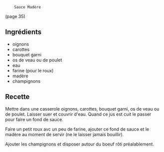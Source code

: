 		Sauce Madère

(page 35)

## Ingrédients
* oignons
* carottes
* bouquet garni
* os de veau ou de poulet
* eau
* farine (pour le roux)
* madère
* champignons

## Recette
Mettre dans une casserole oignons, carottes, bouquet garni, os de
veau ou de poulet. Laisser suer et couvrir d'eau. Quand ce jus est
cuit le passer pour faire un fond de sauce.

Faire un petit roux avc un peu de farine, ajouter ce fond de sauce et
le madère au moment de servir (ne le laisser jamais bouillir).

Ajouter les champignons et disposer autour du boeuf rôti préalablement.
